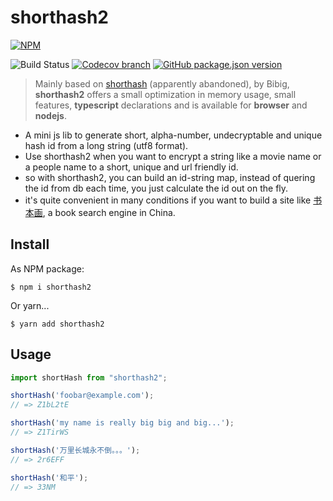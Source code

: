 # shorthash2
[![NPM](https://nodei.co/npm/shorthash2.png?downloads=true&downloadRank=true&stars=true)](https://nodei.co/npm/shorthash2/)

![Build Status](https://github.com/jecsham/shorthash2/actions/workflows/test.yml/badge.svg) [![Codecov branch](https://img.shields.io/codecov/c/github/jecsham/shorthash2/master.svg)](https://codecov.io/gh/jecsham/shorthash2) [![GitHub package.json version](https://img.shields.io/github/package-json/v/jecsham/shorthash2.svg)](https://github.com/jecsham/shorthash2/releases)

> Mainly based on [shorthash](https://github.com/bibig/node-shorthash) (apparently abandoned), by Bibig, **shorthash2** offers a small optimization in memory usage, small features, **typescript** declarations and is available for **browser** and **nodejs**.

+ A mini js lib to generate short, alpha-number, undecryptable and unique hash id from a long string (utf8 format).
+ Use shorthash2 when you want to encrypt a string like a movie name or a people name to a short, unique and url friendly id.
+ so with shorthash2, you can build an id-string map, instead of quering the id from db each time, you just calculate the id out on the fly.
+ it's quite convenient in many conditions if you want to build a site like [书本画](http://shubenhua.com), a book search engine in China.

## Install
As NPM package:

`$ npm i shorthash2`

Or yarn...

`$ yarn add shorthash2`

## Usage


```javascript
import shortHash from "shorthash2";

shortHash('foobar@example.com');
// => Z1bL2tE

shortHash('my name is really big big and big...');
// => Z1TirWS

shortHash('万里长城永不倒。。。');
// => 2r6EFF

shortHash('和平');
// => 33NM

```
